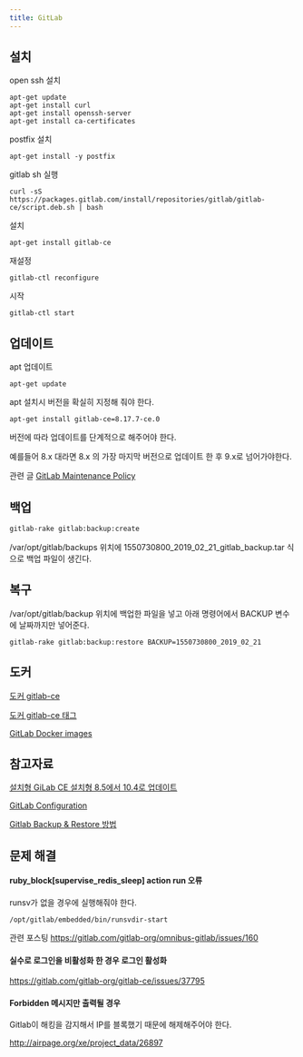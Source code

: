 ```yaml
---
title: GitLab
---
```

## 설치

open ssh 설치
```
apt-get update
apt-get install curl
apt-get install openssh-server
apt-get install ca-certificates
```

postfix 설치
```
apt-get install -y postfix
```

gitlab sh 실행
```
curl -sS https://packages.gitlab.com/install/repositories/gitlab/gitlab-ce/script.deb.sh | bash
```

설치
```
apt-get install gitlab-ce
```

재설정
```
gitlab-ctl reconfigure
```

시작
```
gitlab-ctl start
```

## 업데이트

apt 업데이트
```
apt-get update
```

apt 설치시 버전을 확실히 지정해 줘야 한다.
```
apt-get install gitlab-ce=8.17.7-ce.0
```

버전에 따라 업데이트를 단계적으로 해주어야 한다.

예를들어 8.x 대라면 8.x 의 가장 마지막 버전으로 업데이트 한 후 9.x로 넘어가야한다.

관련 글 [GitLab Maintenance Policy](https://docs.gitlab.com/ee/policy/maintenance.html)

## 백업

```bash
gitlab-rake gitlab:backup:create
```
/var/opt/gitlab/backups 위치에 1550730800_2019_02_21_gitlab_backup.tar 식으로 백업 파일이 생긴다.

## 복구

/var/opt/gitlab/backup 위치에 백업한 파일을 넣고 아래 명령어에서 BACKUP 변수에 날짜까지만 넣어준다.

```
gitlab-rake gitlab:backup:restore BACKUP=1550730800_2019_02_21
```

## 도커

[도커 gitlab-ce](https://hub.docker.com/r/gitlab/gitlab-ce/)

[도커 gitlab-ce 태그](https://hub.docker.com/r/gitlab/gitlab-ce/tags/)

[GitLab Docker images](https://docs.gitlab.com/omnibus/docker/)

## 참고자료

[설치형 GiLab CE 설치형 8.5에서 10.4로 업데이트](http://blog.devenjoy.com/?p=493)

[GitLab Configuration](https://docs.gitlab.com/omnibus/settings/configuration.html)

[Gitlab Backup & Restore 방법](https://cdecl.net/312)

## 문제 해결

#### ruby_block[supervise_redis_sleep] action run 오류

runsv가 없을 경우에 실행해줘야 한다.

```
/opt/gitlab/embedded/bin/runsvdir-start
```

관련 포스팅 https://gitlab.com/gitlab-org/omnibus-gitlab/issues/160

#### 실수로 로그인을 비활성화 한 경우 로그인 활성화

https://gitlab.com/gitlab-org/gitlab-ce/issues/37795

#### Forbidden 메시지만 출력될 경우

Gitlab이 해킹을 감지해서 IP를 블록했기 때문에 해제해주어야 한다.

http://airpage.org/xe/project_data/26897
